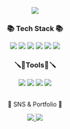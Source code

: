 <div align="center">
<img src="https://capsule-render.vercel.app/api?type=wave&color=auto&height=300&section=header&text=Hyerin%20Github&fontSize=90" />	
</div>

<div align=center>
	<h3> 📚 Tech Stack 📚</h3>
</div>

<div align="center">
	<img src="https://img.shields.io/badge/HTML5-E34F26?style=flat&logo=HTML5&logoColor=white" />
	<img src="https://img.shields.io/badge/CSS3-1572B6?style=flat&logo=CSS3&logoColor=white" />
	<img src="https://img.shields.io/badge/NodeJS-339933?style=flat&logo=Node.js&logoColor=white" />
	<img src="https://img.shields.io/badge/React-61DAFB?style=flat&logo=React&logoColor=white" />
	<img src="https://img.shields.io/badge/Express-000000?style=flat&logo=Express&logoColor=white" />
	<img src="https://img.shields.io/badge/TypeScript-3178C6?style=flat&logo=TypeScript&logoColor=white" />
	<br/>
</div>
	
<div align=center>
	<h3>🪛🔧Tools🔧🪛</h3>
	<img src="https://img.shields.io/badge/VScode-007ACC?style=flat&logo=VScode&logoColor=white" />
	<img src="https://img.shields.io/badge/Github-181717?style=flat&logo=Github&logoColor=white" />
	<img src="https://img.shields.io/badge/MongoDB-47A248?style=flat&logo=MongoDB&logoColor=white" />
	<img src="https://img.shields.io/badge/Postman-FF6C37?style=flat&logo=Postman&logoColor=white" />
</div>
<br>

<div align=center>
	<p>🎨 SNS & Portfolio 🎨</p>
</div>
<div align=center>
	<a href="https://02rynn-lap.tistory.com">
		<img src="https://img.shields.io/badge/Blog-000000?style=flat&logo=Blogger&logoColor=white" />
	</a>	
	<a href="https://www.notion.so/Frontend-Developer-5bedd621bd5e47efbed7e544bcd4c341">
		<img src="https://img.shields.io/badge/Portfolio-000000?style=flat&logoColor=white" />
	</a>
</div>

